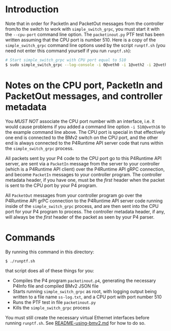 # Introduction

Note that in order for PacketIn and PacketOut messages from the
controller from/to the switch to work with `simple_switch_grpc`, you
must start it with the `--cpu-port` command line option.  The
`packetinout.py` PTF test has been written assuming that the CPU port
is number 510.  Here is a copy of the `simple_switch_grpc` command
line options used by the script `runptf.sh` (you need not enter this
command yourself if you run `runptf.sh`):

```bash
# Start simple_switch_grpc with CPU port equal to 510
$ sudo simple_switch_grpc --log-console -i 0@veth0 -i 1@veth2 -i 2@veth4 -i 3@veth6 -i 4@veth8 -i 5@veth10 -i 6@veth12 -i 7@veth14 --no-p4 --dump-packet-data 10000 -- --cpu-port 510
```


# Notes on the CPU port, PacketIn and PacketOut messages, and controller metadata

You _MUST NOT_ associate the CPU port number with an interface,
i.e. it would cause problems if you added a command line option
`-i 510@veth16` to the example command line above.  The CPU port is
special in that effectively one end is connected to the BMv2 switch
on the CPU port, and the other end is always connected to the
P4Runtime API server code that runs within the `simple_switch_grpc`
process.

All packets sent by your P4 code to the CPU port go to this P4Runtime
API server, are sent via a `PacketIn` message from the server to your
controller (which is a P4Runtime API client) over the P4Runtime API
gRPC connection, and become `PacketIn` messages to your controller
program.  The controller metadata header, if you have one, must be the
_first_ header when the packet is sent to the CPU port by your P4
program.

All `PacketOut` messages from your controller program go over the
P4Runtime API grPC connection to the P4Runtime API server code running
inside of the `simple_switch_grpc` process, and are then sent into the
CPU port for your P4 program to process.  The controller metadata
header, if any, will always be the _first_ header of the packet as
seen by your P4 parser.


# Commands

By running this command in this directory:

```bash
$ ./runptf.sh
```

that script does all of these things for you:

+ Compiles the P4 program `packetinout.p4`, generating the necessary
  P4Info file and compiled BMv2 JSON file
+ Starts running `simple_switch_grpc` as root, with logging output
  being written to a file name `ss-log.txt`, and a CPU port with port
  number 510
+ Runs the PTF test in file `packetinout.py`
+ Kills the `simple_switch_grpc` process

You must still create the necessary virtual Ethernet interfaces before
running `runptf.sh`.  See
[README-using-bmv2.md](../../README-using-bmv2.md) for how to do so.
